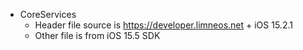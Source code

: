 - CoreServices
    - Header file source is https://developer.limneos.net + iOS 15.2.1
    - Other file is from iOS 15.5 SDK
